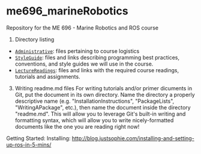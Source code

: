 # me696_marineRobotics
Repository for the ME 696 - Marine Robotics and ROS course

1. Directory listing
 - [`Administrative`](/Administrative): files pertaining to course logistics
 - [`StyleGuide`](/StyleGuide): files and links describing programming best practices, conventions, and style guides we will use in the course.
 - [`LectureReadings`](/LectureReadings): files and links with the required course readings, tutorials and assignments.

3. Writing readme.md files
For writing tutorials and/or primer dicuments in Git, put the document in its own directory. Name the directory a properly descriptive name (e.g. "InstallationInstructions", "PackageLists", "WritingAPackage", etc.), then name the document inside the directory "readme.md". This will allow you to leverage Git's built-in writing and formatting syntax, which will allow you to write nicely-formatted documents like the one you are reading right now!


Getting Started:
Installing:
http://blog.justsophie.com/installing-and-setting-up-ros-in-5-mins/
